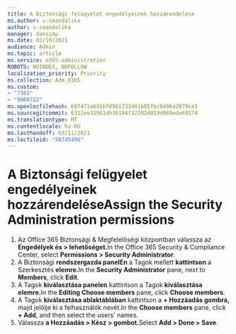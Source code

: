 ```yaml
---
title: A Biztonsági felügyelet engedélyeinek hozzárendelése
ms.author: v-smandalika
author: v-smandalika
manager: dansimp
ms.date: 02/19/2021
audience: Admin
ms.topic: article
ms.service: o365-administration
ROBOTS: NOINDEX, NOFOLLOW
localization_priority: Priority
ms.collection: Adm_O365
ms.custom:
- "7363"
- "9000722"
ms.openlocfilehash: 697471a691bf8981733d01b05fbc6406a2879ce1
ms.sourcegitcommit: 6312ee31561db36104f32282d019d069ede69174
ms.translationtype: MT
ms.contentlocale: hu-HU
ms.lasthandoff: 03/11/2021
ms.locfileid: "50745496"
---
```

# <a name="assign-the-security-administration-permissions"></a><span data-ttu-id="251df-102">A Biztonsági felügyelet engedélyeinek hozzárendelése</span><span class="sxs-lookup"><span data-stu-id="251df-102">Assign the Security Administration permissions</span></span>

1. <span data-ttu-id="251df-103">Az Office 365 Biztonsági & Megfelelőségi központban válassza az **Engedélyek és > lehetőséget.**</span><span class="sxs-lookup"><span data-stu-id="251df-103">In the Office 365 Security & Compliance Center, select **Permissions > Security Administrator**.</span></span>
2. <span data-ttu-id="251df-104">A Biztonsági **rendszergazda panelEn** a Tagok mellett **kattintson** a Szerkesztés **elemre.**</span><span class="sxs-lookup"><span data-stu-id="251df-104">In the **Security Administrator** pane, next to **Members**, click **Edit**.</span></span>
3. <span data-ttu-id="251df-105">A Tagok **kiválasztása panelen** kattintson a Tagok **kiválasztása elemre.**</span><span class="sxs-lookup"><span data-stu-id="251df-105">In the **Editing Choose members** pane, click **Choose members**.</span></span>
4. <span data-ttu-id="251df-106">A Tagok **kiválasztása ablaktáblában** kattintson a **+ Hozzáadás gombra,** majd jelölje ki a felhasználók nevét.</span><span class="sxs-lookup"><span data-stu-id="251df-106">In the **Choose members** pane, click **+ Add**, and then select the users' names.</span></span>
5. <span data-ttu-id="251df-107">Válassza **a Hozzáadás > Kész > gombot.**</span><span class="sxs-lookup"><span data-stu-id="251df-107">Select **Add > Done > Save**.</span></span>

